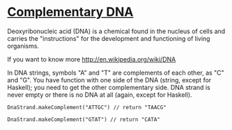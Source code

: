 # [Complementary DNA](https://www.codewars.com/kata/complementary-dna "https://www.codewars.com/kata/554e4a2f232cdd87d9000038")

Deoxyribonucleic acid (DNA) is a chemical found in the nucleus of cells and carries the "instructions" for the development and functioning of living organisms.

If you want to know more http://en.wikipedia.org/wiki/DNA

In DNA strings, symbols "A" and "T" are complements of each other, as "C" and "G". 
You have function with one side of the DNA (string, except for Haskell); you need to get the other complementary side. DNA strand is never empty or there is no DNA at all (again, except for Haskell).

```
DnaStrand.makeComplement("ATTGC") // return "TAACG"

DnaStrand.makeComplement("GTAT") // return "CATA"
```